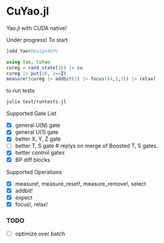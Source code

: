 # CuYao.jl

Yao.jl with CUDA native!

Under progress! To start
```julia console
]add Yao#Design4GPU

using Yao, CuYao
cureg = rand_state(16) |> cu
cureg |> put(16, 2=>Z)
measure!(cureg |> addbit(1) |> focus!(4,1,3)) |> relax!
```
to run tests
```bash
julia test/runtests.jl
```

Supported Gate List
- [x] general U(N) gate
- [x] general U(1) gate
- [x] better X, Y, Z gate
- [ ] better T, S gate # replys on merge of Boosted T, S gates.
- [x] better control gates
- [x] BP diff blocks

Supported Operations
- [x] measure!, measure_reset!, measure_remove!, select
- [x] addbit!
- [x] expect
- [x] focus!, relax!

### TODO
- [ ] optimize over batch

